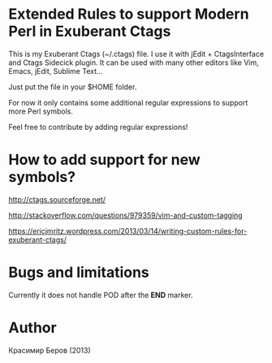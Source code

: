 Extended Rules to support Modern Perl in Exuberant Ctags
=====
This is my Exuberant Ctags (~/.ctags) file.
I use it with jEdit + CtagsInterface and Ctags Sidecick plugin. 
It can be used with many other editors
like Vim, Emacs, jEdit, Sublime Text...
  
Just put the file in your $HOME folder.

For now it only contains some additional regular expressions 
to support more Perl symbols.

Feel free to contribute by adding regular expressions!

How to add support for new symbols?
===

http://ctags.sourceforge.net/

http://stackoverflow.com/questions/979359/vim-and-custom-tagging

https://ericjmritz.wordpress.com/2013/03/14/writing-custom-rules-for-exuberant-ctags/


Bugs and limitations
===

Currently it does not handle POD after the __END__ marker.


Author
===

Красимир Беров (2013)
